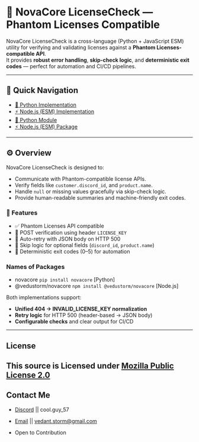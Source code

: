 # 🌌 NovaCore LicenseCheck — Phantom Licenses Compatible

NovaCore LicenseCheck is a cross-language (Python + JavaScript ESM) utility for verifying and validating licenses against a **Phantom Licenses-compatible API**.  
It provides **robust error handling**, **skip-check logic**, and **deterministic exit codes** — perfect for automation and CI/CD pipelines.

---

## 🧭 Quick Navigation
- [🧩 Python Implementation](Implement/Python/README.md)
- [⚡ Node.js (ESM) Implementation](Implement/Node.js/README.md)
- [🧩 Python Module](https://pypi.org/project/novacore/)
- [⚡ Node.js (ESM) Package](https://www.npmjs.com/package/@vedustorm/novacore)
---

## ⚙️ Overview

NovaCore LicenseCheck is designed to:
- Communicate with Phantom-compatible license APIs.
- Verify fields like `customer.discord_id`, and `product.name`.
- Handle `null` or missing values gracefully via skip-check logic.
- Provide human-readable summaries and machine-friendly exit codes.

### 🧠 Features
- ✅ Phantom Licenses API compatible  
- 🧾 POST verification using header `LICENSE_KEY`  
- 🔁 Auto-retry with JSON body on HTTP 500  
- 🧩 Skip logic for optional fields (`discord_id`, `product.name`)  
- 🧮 Deterministic exit codes (0–5) for automation

### Names of Packages
- novacore `pip install novacore` [Python]
- @vedustorm/novacore `npm install @vedustorm/novacore` [Node.js]

Both implementations support:
- **Unified 404 → INVALID_LICENSE_KEY normalization**
- **Retry logic** for HTTP 500 (header-based → JSON body)
- **Configurable checks** and clear output for CI/CD
---
## License
This source is Licensed under [Mozilla Public License 2.0](LICENSE)
---

## Contact Me
- [Discord](https://discord.com/users/1104705926558130207) || cool.guy_57
- [Email](mailto:vedant.storm@gmail.com) || vedant.storm@gmail.com

- Open to Contribution
